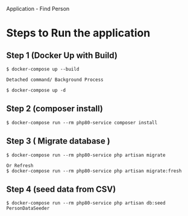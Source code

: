 Application - Find Person

# Steps to Run the application

## Step 1  (Docker Up with Build)

    $ docker-compose up --build
    
    Detached command/ Background Process

    $ docker-compose up -d

## Step 2 (composer install)

    $ docker-compose run --rm php80-service composer install

##  Step 3 ( Migrate  database )

    $ docker-compose run --rm php80-service php artisan migrate

    Or Refresh 
    $ docker-compose run --rm php80-service php artisan migrate:fresh

##  Step 4 (seed data from CSV)

    $ docker-compose run --rm php80-service php artisan db:seed PersonDataSeeder